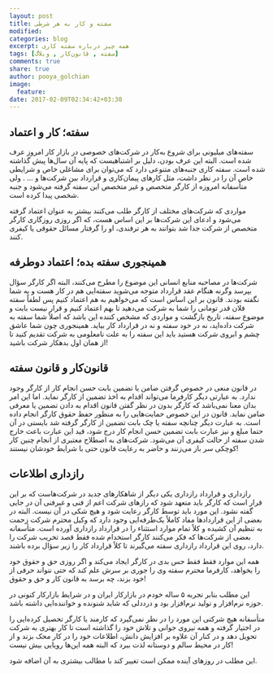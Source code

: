 ```yaml
---
layout: post
title: سفته و کار به هر شرطی
modified:
categories: blog
excerpt: همه چیز درباره سفته کاری
tags: [سفته‌ ‌, قانون‌کار , وبلاگ]
comments: true
share: true
author: pooya_golchian
image:
  feature:
date: 2017-02-09T02:34:42+03:30
---
```

## سفته؛ کار و اعتماد
	
سفته‌های میلیونی برای شروع به‌کار در شرکت‌های خصوصی در بازار کار امروز عرف شده است. البته این عرف بودن، دلیل بر اشتباهیست که پایه آن سال‌ها پیش گذاشته شده است. سفته کاری جنبه‌های متنوعی دارد که می‌توان برای مشاغلی خاص و شرایطی خاص آن را در نظر داشت، مثل کارهای پیمان‌کاری و قرارداد بین شرکت‌ها و … . ولی متأسفانه امروزه از کارگر متخصص و غیر متخصص این سفته گرفته می‌شود و جنبه شخصی پیدا کرده است.

مواردی که شرکت‌های مختلف از کارگر طلب می‌کنند بیشتر به عنوان اعتماد گرفته ‌می‌شود و ادعای این شرکت‌ها بر این اساس هست، که اگر روزی روزگاری کارگر متخصص از شرکت جدا شد بتوانند به هر ترفندی، او را گرفتار مسائل حقوقی یا کیفری کنند.

## همینجوری سفته بده؛ اعتماد دوطرفه

شرکت‌ها در مصاحبه منابع انسانی این موضوع را مطرح می‌کنند، البته اگر کارگر سؤال بپرسد وگرنه هنگام عقد قرارداد متوجه می‌شوید سفته‌ایی هم در کار هست و به شما نگفته بودند. قانون بر این اساس است که می‌خواهیم به هم اعتماد کنیم پس لطفاً سفته فلان قدر تومانی را شما به شرکت می‌دهید تا بهم اعتماد کنیم و قرار نیست بابت و موضوع سفته، تاریخ بازگشت و مواردی که مشخص کننده این باشد که اصلاً شما سفته به شرکت داده‌اید، نه در خود سفته و نه در قرارداد کار بیاید. همینجوری چون شما عاشق چشم و ابروی شرکت هستید باید این سفته را به علت نامعلومی به شرکت تقدیم کنید تا از همان اول بدهکار شرکت باشید!

## قانون‌کار و قانون سفته

در قانون منعی در خصوص گرفتن ضامن یا تضمین بابت حسن انجام کار از کارگر وجود ندارد. به عبارتی دیگر کارفرما می‌تواند اقدام به اخذ تضمین از کارگر نماید. اما این امر بدان معنا نمی‌باشد که کارگر بدون در نظر گفتن قانون اقدام به دادن تضمین یا معرفی ضامن نماید. قانون در این خصوص حمایت‌هایی را به منظور حفظ حقوق کارگر انجام داده است. به عبارت دیگر چنانچه سفته یا چک بابت تضمین از کارگر گرفته شد بایستی در آن حتما مبلغ و نیز عبارت بابت تضمین حسن انجام کار درج شود، قید این عبارت باعث خارج شدن سفته از حالت کیفری آن می‌شود. شرکت‌های به اصطلاح معتبری از انجام چنین کار کوچکی سر باز می‌زنند و حاضر به رعایت قانون حتی با شرایط خودشان نیستند!

## رازداری اطلاعات

رازداری و قرارداد رازداری یکی دیگر از شاهکار‌های جدید در شرکت‌هاست که بر این قرار است که کارگر باید متعهد شود که راز‌های شرکت اعم از فنی و غیرفنی آن در جایی گفته نشود. این مورد باید توسط کارگر رعایت شود و هیچ شکی در آن نیست. البته در بعضی از این قراردادها مفاد کاملاً یک‌طرفه‌ایی وجود دارد که وکیل محترم شرکت زحمت به تنظیم آن کشیده و کلاً تمام موارد استثناء را  در قرارداد رازداری آورده است. متأسفانه بعضی از شرکت‌ها که فکر می‌کنند کارگر استخدام شده فقط قصد تخریب شرکت را دارد، روی این قرارداد رازداری سفته می‌گیرند تا کلاً قرارداد کار را زیر سؤال برده باشند.

همه این موارد فقط فقط حس بدی در کارگر ایجاد می‌کند و اگر روزی حق و حقوق خود را بخواهد، کارفرما محترم سفته وی را جوری بر سرش علم کند که حتی نتواند حرفی از خود بزند، چه برسد به قانون کار و حق و حقوق!

این مطلب بنابر تجربه ۵ ساله خودم در بازارکار ایران و در شرایط بازارکار کنونی در حوزه نرم‌افزار و تولید نرم‌افزار بود و درددلی که شاید شنونده و خواننده‌ایی داشته باشد.

متأسفانه هیچ شرکتی این مورد را در نظر نمی‌گیرد که کارمند یا کارگر تحصیل کرده‌ایی را در اختیار گرفته و همه نیروی جوانی و تلاش خود را گذاشته است تا کار بهتری به شرکت تحویل دهد و در کنار آن علاوه بر افزایش دانش، اطلاعات خود را در کار محک بزند و از کار در محیط سالم و دوستانه لذت ببرد که البته همه این‌ها رویایی بیش نیست!

  
این مطلب در روزهای آینده ممکن است تغییر کند با مطالب بیشتری به آن اضافه شود.

